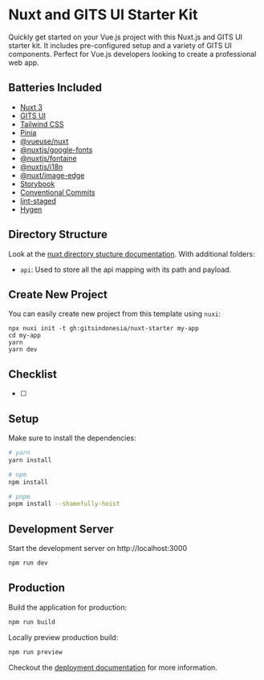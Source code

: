 # Nuxt and GITS UI Starter Kit

Quickly get started on your Vue.js project with this Nuxt.js and GITS UI starter kit. It includes pre-configured setup and a variety of GITS UI components. Perfect for Vue.js developers looking to create a professional web app.

## Batteries Included

- [Nuxt 3](https://nuxt.com/)
- [GITS UI](https://gitsindonesia.github.io/ui-component/)
- [Tailwind CSS](https://tailwindcss.com/)
- [Pinia](https://pinia.vuejs.org/)
- [@vueuse/nuxt](https://vueuse.org/)
- [@nuxtjs/google-fonts](https://github.com/nuxt-community/google-fonts-module)
- [@nuxtjs/fontaine](https://github.com/nuxt-modules/fontaine)
- [@nuxtjs/i18n](https://i18n.nuxtjs.org/)
- [@nuxt/image-edge](https://v1.image.nuxtjs.org/)
- [Storybook](https://storybook.js.org/)
- [Conventional Commits](https://www.conventionalcommits.org/en/v1.0.0/)
- [lint-staged](https://github.com/okonet/lint-staged)
- [Hygen](https://www.hygen.io/)

## Directory Structure

Look at the [nuxt directory stucture documentation](https://nuxt.com/guide/directory-structure/nuxt). With additional folders:

- `api`: Used to store all the api mapping with its path and payload.

## Create New Project

You can easily create new project from this template using `nuxi`:

```
npx nuxi init -t gh:gitsindonesia/nuxt-starter my-app
cd my-app
yarn
yarn dev
```

## Checklist

- [ ] 

## Setup

Make sure to install the dependencies:

```bash
# yarn
yarn install

# npm
npm install

# pnpm
pnpm install --shamefully-hoist
```

## Development Server

Start the development server on http://localhost:3000

```bash
npm run dev
```

## Production

Build the application for production:

```bash
npm run build
```

Locally preview production build:

```bash
npm run preview
```

Checkout the [deployment documentation](https://nuxt.com/guide/deploy/presets) for more information.
